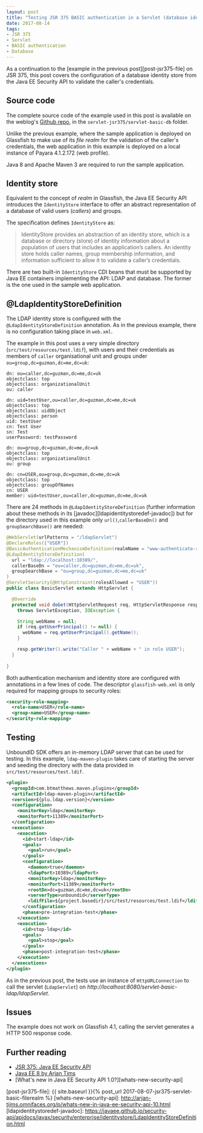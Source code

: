 ```yaml
---
layout: post
title: "Testing JSR 375 BASIC authentication in a Servlet (database identity store)"
date: 2017-08-14
tags:
- JSR 375
- Servlet
- BASIC authentication
- Database
---
```


As a continuation to
the [example in the previous post][post-jsr375-file] on JSR 375, this post
covers the configuration of a database identity store from the Java EE Security API
to validate the caller's credentials.

## Source code

The complete source code of the example used in this post is available on the
weblog's [Github repo][guzman-github], in the
`servlet-jsr375/servlet-basic-db` folder.

Unlike the previous example, where the sample application is deployed on
Glassfish to make use of its *file realm* for the validation of the caller's
credentials, the web application in this example is deployed on a local instance
of Payara 4.1.2.172 (web profile).

Java 8 and Apache Maven 3 are required to run the sample application.

## Identity store

Equivalent to the concept of *realm* in Glassfish, the Java EE Security API
introduces the `IdentityStore` interface to offer an abstract representation of
a database of valid users (*callers*) and groups.

The specification defines `IdentityStore` as:

> IdentityStore provides an abstraction of an identity store, which is a
database or directory (store) of identity information about a population of
users that includes an application’s callers. An identity store holds caller
names, group membership information, and information sufficient to allow it to
validate a caller’s credentials.

There are two built-in `IdentityStore` CDI beans that must be supported by Java
EE containers implementing the API: LDAP and database. The former is the one
used in the sample web application.

## @LdapIdentityStoreDefinition

The LDAP identity store is configured with the `@LdapIdentityStoreDefinition`
annotation. As in the previous example, there is no configuration taking place
in `web.xml`.

The example in this post uses a very simple directory
(`src/test/resources/test.ldif`), with users and their credentials as members of
`caller` organisational unit and groups under `ou=group,dc=guzman,dc=me,dc=uk`:

```
dn: ou=caller,dc=guzman,dc=me,dc=uk
objectclass: top
objectclass: organizationalUnit
ou: caller

dn: uid=testUser,ou=caller,dc=guzman,dc=me,dc=uk
objectclass: top
objectclass: uidObject
objectclass: person
uid: testUser
cn: Test User
sn: Test
userPassword: testPassword

dn: ou=group,dc=guzman,dc=me,dc=uk
objectclass: top
objectclass: organizationalUnit
ou: group

dn: cn=USER,ou=group,dc=guzman,dc=me,dc=uk
objectclass: top
objectclass: groupOfNames
cn: USER
member: uid=testUser,ou=caller,dc=guzman,dc=me,dc=uk
```

There are 24 methods in `@LdapIdentityStoreDefinition` (further information
about these methods in its [javadoc][ldapidentitystoredef-javadoc]) but for the
directory used in this example only `url()`,`callerBaseDn()` and
`groupSearchBase()` are needed:

```java
@WebServlet(urlPatterns = "/ldapServlet")
@DeclareRoles({"USER"})
@BasicAuthenticationMechanismDefinition(realmName = "www-authenticate-realm")
@LdapIdentityStoreDefinition(
  url = "ldap://localhost:10389/",
  callerBaseDn = "ou=caller,dc=guzman,dc=me,dc=uk",
  groupSearchBase = "ou=group,dc=guzman,dc=me,dc=uk"
)
@ServletSecurity(@HttpConstraint(rolesAllowed = "USER"))
public class BasicServlet extends HttpServlet {

  @Override
  protected void doGet(HttpServletRequest req, HttpServletResponse resp)
    throws ServletException, IOException {

    String webName = null;
    if (req.getUserPrincipal() != null) {
      webName = req.getUserPrincipal().getName();
    }

    resp.getWriter().write("Caller " + webName + " in role USER");
  }
  
}
```

Both authentication mechanism and identity store are configured with annotations
in a few lines of code. The descriptor `glassfish-web.xml` is only required for
mapping groups to security roles:

```xml
<security-role-mapping>
  <role-name>USER</role-name>
  <group-name>USER</group-name>
</security-role-mapping>
```

## Testing

UnboundID SDK offers an in-memory LDAP server that can be used for testing. In
this example, `ldap-maven-plugin` takes care of starting the server and seeding
the directory with the data provided in `src/test/resources/test.ldif`.

```xml
<plugin>
  <groupId>com.btmatthews.maven.plugins</groupId>
  <artifactId>ldap-maven-plugin</artifactId>
  <version>${plu.ldap.version}</version>
  <configuration>
    <monitorKey>ldap</monitorKey>
    <monitorPort>11389</monitorPort>
  </configuration>
  <executions>
    <execution>
      <id>start-ldap</id>
      <goals>
        <goal>run</goal>
      </goals>
      <configuration>
        <daemon>true</daemon>
        <ldapPort>10389</ldapPort>
        <monitorKey>ldap</monitorKey>
        <monitorPort>11389</monitorPort>
        <rootDn>dc=guzman,dc=me,dc=uk</rootDn>
        <serverType>unboundid</serverType>
        <ldifFile>${project.basedir}/src/test/resources/test.ldif</ldifFile>
      </configuration>
      <phase>pre-integration-test</phase>
    </execution>
    <execution>
      <id>stop-ldap</id>
      <goals>
        <goal>stop</goal>
      </goals>
      <phase>post-integration-test</phase>
    </execution>
  </executions>
</plugin>
```

As in the previous post, the tests use an instance of `HttpURLConnection` to
call the servlet (`LdapServlet`) on
*http://localhost:8080/servlet-basic-ldap/ldapServlet*.

## Issues

The example does not work on Glassfish 4.1, calling the servlet generates a HTTP
500 response code.

## Further reading
- [JSR 375: Java EE Security API][jsr-375]
- [Java EE 8 by Arjan Tims][javaee8-zeef]
- [What's new in Java EE Security API 1.0?][whats-new-security-api]

[jsr-375]: https://www.jcp.org/en/jsr/detail?id=375
[jsr-375-ri]: https://github.com/javaee/security-soteria
[javaee8-zeef]: https://javaee8.zeef.com/arjan.tijms#block_40027
[guzman-github]: https://github.com/david-guzman/weblog-examples
[post-jsr375-file]:  {{ site.baseurl }}{% post_url 2017-08-07-jsr375-servlet-basic-filerealm %}
[whats-new-security-api]: http://arjan-tijms.omnifaces.org/p/whats-new-in-java-ee-security-api-10.html
[ldapidentitystoredef-javadoc]: https://javaee.github.io/security-api/apidocs/javax/security/enterprise/identitystore/LdapIdentityStoreDefinition.html
